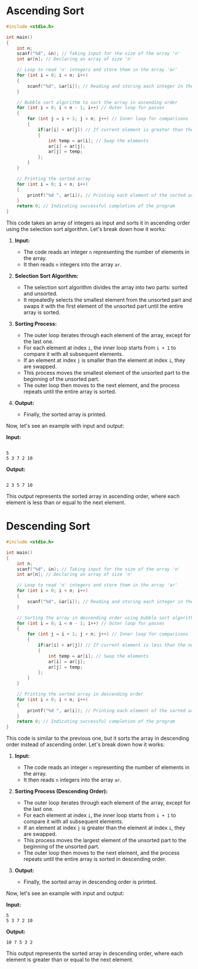 # Ascending Sort

```c
#include <stdio.h>

int main()
{
    int n;
    scanf("%d", &n); // Taking input for the size of the array 'n'
    int ar[n]; // Declaring an array of size 'n'

    // Loop to read 'n' integers and store them in the array 'ar'
    for (int i = 0; i < n; i++)
    {
        scanf("%d", &ar[i]); // Reading and storing each integer in the array
    }

    // Bubble sort algorithm to sort the array in ascending order
    for (int i = 0; i < n - 1; i++) // Outer loop for passes
    {
        for (int j = i + 1; j < n; j++) // Inner loop for comparisons
        {
            if(ar[i] > ar[j]) // If current element is greater than the next element
            {
                int temp = ar[i]; // Swap the elements
                ar[i] = ar[j];
                ar[j] = temp;
            };
        }
    }

    // Printing the sorted array
    for (int i = 0; i < n; i++)
    {
        printf("%d ", ar[i]); // Printing each element of the sorted array
    }
    return 0; // Indicating successful completion of the program
}
```

This code takes an array of integers as input and sorts it in ascending order using the selection sort algorithm. Let's break down how it works:

1. **Input:**

   - The code reads an integer `n` representing the number of elements in the array.
   - It then reads `n` integers into the array `ar`.

2. **Selection Sort Algorithm:**

   - The selection sort algorithm divides the array into two parts: sorted and unsorted.
   - It repeatedly selects the smallest element from the unsorted part and swaps it with the first element of the unsorted part until the entire array is sorted.

3. **Sorting Process:**

   - The outer loop iterates through each element of the array, except for the last one.
   - For each element at index `i`, the inner loop starts from `i + 1` to compare it with all subsequent elements.
   - If an element at index `j` is smaller than the element at index `i`, they are swapped.
   - This process moves the smallest element of the unsorted part to the beginning of the unsorted part.
   - The outer loop then moves to the next element, and the process repeats until the entire array is sorted.

4. **Output:**
   - Finally, the sorted array is printed.

Now, let's see an example with input and output:

**Input:**

```

5
5 3 7 2 10

```

**Output:**

```

2 3 5 7 10

```

This output represents the sorted array in ascending order, where each element is less than or equal to the next element.

# Descending Sort

```c
#include <stdio.h>

int main()
{
    int n;
    scanf("%d", &n); // Taking input for the size of the array 'n'
    int ar[n]; // Declaring an array of size 'n'

    // Loop to read 'n' integers and store them in the array 'ar'
    for (int i = 0; i < n; i++)
    {
        scanf("%d", &ar[i]); // Reading and storing each integer in the array
    }

    // Sorting the array in descending order using bubble sort algorithm
    for (int i = 0; i < n - 1; i++) // Outer loop for passes
    {
        for (int j = i + 1; j < n; j++) // Inner loop for comparisons
        {
            if(ar[i] < ar[j]) // If current element is less than the next element
            {
                int temp = ar[i]; // Swap the elements
                ar[i] = ar[j];
                ar[j] = temp;
            };
        }
    }

    // Printing the sorted array in descending order
    for (int i = 0; i < n; i++)
    {
        printf("%d ", ar[i]); // Printing each element of the sorted array
    }
    return 0; // Indicating successful completion of the program
}

```

This code is similar to the previous one, but it sorts the array in descending order instead of ascending order. Let's break down how it works:

1. **Input:**

   - The code reads an integer `n` representing the number of elements in the array.
   - It then reads `n` integers into the array `ar`.

2. **Sorting Process (Descending Order):**

   - The outer loop iterates through each element of the array, except for the last one.
   - For each element at index `i`, the inner loop starts from `i + 1` to compare it with all subsequent elements.
   - If an element at index `j` is greater than the element at index `i`, they are swapped.
   - This process moves the largest element of the unsorted part to the beginning of the unsorted part.
   - The outer loop then moves to the next element, and the process repeats until the entire array is sorted in descending order.

3. **Output:**
   - Finally, the sorted array in descending order is printed.

Now, let's see an example with input and output:

**Input:**

```
5
5 3 7 2 10
```

**Output:**

```
10 7 5 3 2
```

This output represents the sorted array in descending order, where each element is greater than or equal to the next element.
